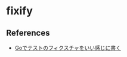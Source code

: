 # fixify

## References

- [Goでテストのフィクスチャをいい感じに書く](https://engineering.mercari.com/blog/entry/20220411-42fc0ba69c/)
